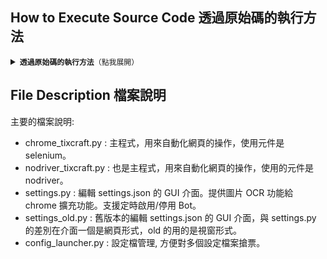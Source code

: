 

## How to Execute Source Code 透過原始碼的執行方法

<details>
<summary><code><b>透過原始碼的執行方法</b>（點我展開）</code></summary>


### Step 1: 取得 source code:

```bash
git clone https://github.com/max32002/tixcraft_bot.git
```

### Step 2: 進入 clone 的資料夾: tixcraft_bot:

```bash
cd tixcraft_bot
```

### Step 3: 安裝第三方套件:

```bash
python3 -m pip install -r requirement.txt
```

### Step 4: 執行設定介面主桯式:

```bash
python3 settings.py
```

- 如果不使用設定介面，直接執行主程式:

```bash
python3 chrome_tixcraft.py
```

- 如果不使用設定介面，直接執行主程式並套用特定的設定檔:

```bash
python3 chrome_tixcraft.py --input settings.json
```

</details>

## File Description 檔案說明
主要的檔案說明:
- chrome_tixcraft.py : 主程式，用來自動化網頁的操作，使用元件是 selenium。
- nodriver_tixcraft.py : 也是主程式，用來自動化網頁的操作，使用的元件是 nodriver。
- settings.py : 編輯 settings.json 的 GUI 介面。提供圖片 OCR 功能給 chrome 擴充功能。支援定時啟用/停用 Bot。
- settings_old.py : 舊版本的編輯 settings.json 的 GUI 介面，與 settings.py 的差別在介面一個是網頁形式，old 的用的是視窗形式。
- config_launcher.py : 設定檔管理, 方便對多個設定檔案搶票。

